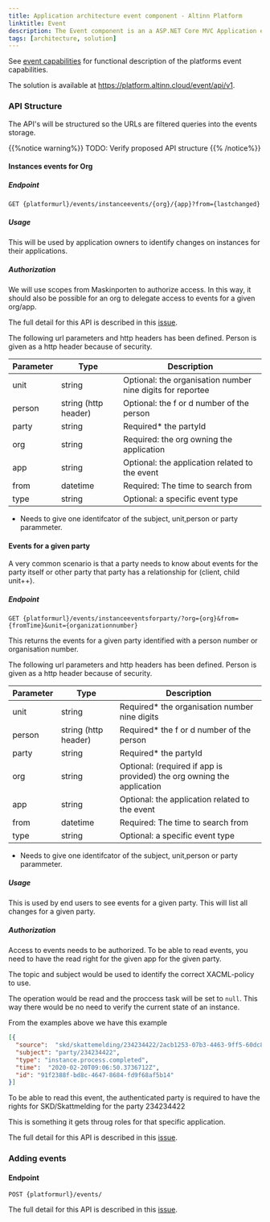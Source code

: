 ```yaml
---
title: Application architecture event component - Altinn Platform
linktitle: Event
description: The Event component is an a ASP.NET Core MVC Application exposing REST-API to Altinn Apps and other Altinn Platform components.
tags: [architecture, solution]
---
```



See [event capabilities](/teknologi/altinnstudio/architecture/capabilities/runtime/integration/events/) for functional description of the platforms event capabilities.

The solution is available at https://platform.altinn.cloud/event/api/v1. 

### API Structure

The API's will be structured so the URLs are filtered queries into the events storage.

{{%notice warning%}}
TODO: Verify proposed API structure
{{% /notice%}}

#### Instances events for Org

##### Endpoint

```http
GET {platformurl}/events/instanceevents/{org}/{app}?from={lastchanged}
```

##### Usage

This will be used by application owners to identify changes on instances for their applications.

##### Authorization

We will use scopes from Maskinporten to authorize access. In this way, it should also be possible for an org to delegate access to
events for a given org/app.

The full detail for this API is described in this [issue](https://github.com/Altinn/altinn-studio/issues/4551). 

The following url parameters and http headers has been defined. Person is given as a http header because of security.


| Parameter | Type | Description |
| --------- | ---- | ----------- |
| unit | string  | Optional: the organisation number nine digits for reportee |
| person | string (http header)  | Optional: the f or d number of the person |
| party | string  | Required* the partyId |
| org | string  | Required: the org owning the application |
| app | string  | Optional: the application related to the event |
| from | datetime  | Required: The time to search from |
| type | string | Optional: a specific event type |

* Needs to give one identifcator of the subject, unit,person or party parammeter.

#### Events for a given party

A very common scenario is that a party needs to know about events for the party itself or other party that party has a relationship for (client, child unit++). 

##### Endpoint

```http
GET {platformurl}/events/instanceeventsforparty/?org={org}&from={fromTime}&unit={organizationnumber}
```

This returns the events for a given party identified with a person number or organisation number.


The following url parameters and http headers has been defined. Person is given as a http header because of security.


| Parameter | Type | Description |
| --------- | ---- | ----------- |
| unit | string  | Required*  the organisation number nine digits |
| person | string (http header) | Required* the f or d number of the person |
| party | string  | Required* the partyId |
| org | string  | Optional: (required if app is provided) the org owning the application |
| app | string  | Optional: the application related to the event |
| from | datetime  | Required: The time to search from |
| type | string | Optional: a specific event type |

* Needs to give one identifcator of the subject, unit,person or party parammeter.

##### Usage

This is used by end users to see events for a given party.
This will list all changes for a given party.

##### Authorization

Access to events needs to be authorized. To be able to read events, you need to have the read right for the given app for the given party.

The topic and subject would be used to identify the correct XACML-policy to use. 

The operation would be read and the proccess task will be set to `null`.
This way there would be no need to verify the current state of an instance.

From the examples above we have this example

```json {hl_lines=[4]}
[{
  "source":  "skd/skattemelding/234234422/2acb1253-07b3-4463-9ff5-60dc82fd59f8",
  "subject": "party/234234422",
  "type": "instance.process.completed",
  "time":  "2020-02-20T09:06:50.3736712Z",
  "id": "91f2388f-bd8c-4647-8684-fd9f68af5b14"
}]
```

To be able to read this event, the authenticated party is required to have the rights for SKD/Skattmelding for the party 234234422

This is something it gets throug roles for that specific application.

The full detail for this API is described in this [issue](https://github.com/Altinn/altinn-studio/issues/4552). 


### Adding events

#### Endpoint

```http
POST {platformurl}/events/
```

The full detail for this API is described in this [issue](https://github.com/Altinn/altinn-studio/issues/4550). 
